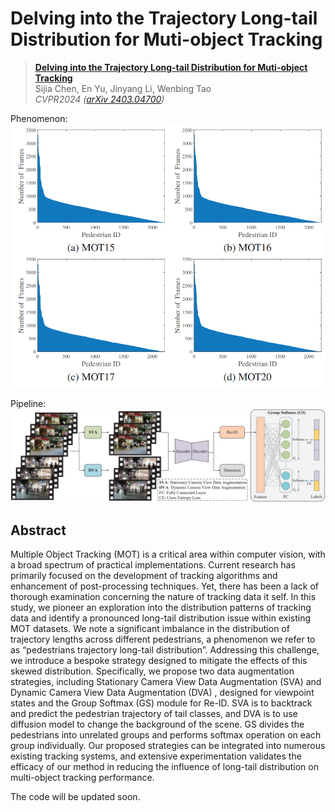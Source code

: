 # Delving into the Trajectory Long-tail Distribution for Muti-object Tracking

> [**Delving into the Trajectory Long-tail Distribution for Muti-object Tracking**](http://arxiv.org/abs/2004.01888)            
> Sijia Chen, En Yu, Jinyang Li, Wenbing Tao      
> *CVPR2024 ([arXiv 2403.04700](http://arxiv.org/abs/2403.04700))*

Phenomenon:
![](assets/phenomenon.png)

Pipeline:
![](assets/pipeline.png)

## Abstract
Multiple Object Tracking (MOT) is a critical area within computer vision, with a broad spectrum of practical implementations. Current research has primarily focused on the development of tracking algorithms and enhancement of post-processing techniques. Yet, there has been a lack of thorough examination concerning the nature of tracking data it self. In this study, we pioneer an exploration into the distribution patterns of tracking data and identify a pronounced long-tail distribution issue within existing MOT datasets. We note a significant imbalance in the distribution of trajectory lengths across different pedestrians, a phenomenon we refer to as “pedestrians trajectory long-tail distribution”. Addressing this challenge, we introduce a bespoke strategy designed to mitigate the effects of this skewed distribution. Specifically, we propose two data augmentation strategies, including Stationary Camera View Data Augmentation (SVA) and Dynamic Camera View Data Augmentation (DVA) , designed for viewpoint states and the Group Softmax (GS) module for Re-ID. SVA is to backtrack and predict the pedestrian trajectory of tail classes, and DVA is to use diffusion model to change the background of the scene. GS divides the pedestrians into unrelated groups and performs softmax operation on each group individually. Our proposed strategies can be integrated into numerous existing tracking systems, and extensive experimentation validates the efficacy of our method in reducing the influence of long-tail distribution on multi-object tracking performance. 

The code will be updated soon.

